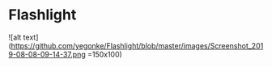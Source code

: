 # Flashlight
![alt text](https://github.com/yegonke/Flashlight/blob/master/images/Screenshot_2019-08-08-09-14-37.png =150x100)
